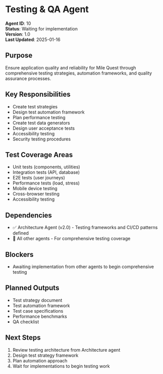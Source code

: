 # Testing & QA Agent

**Agent ID**: 10  
**Status**: Waiting for implementation  
**Version**: 1.0  
**Last Updated**: 2025-01-16  

## Purpose

Ensure application quality and reliability for Mile Quest through comprehensive testing strategies, automation frameworks, and quality assurance processes.

## Key Responsibilities

- Create test strategies
- Design test automation framework
- Plan performance testing
- Create test data generators
- Design user acceptance tests
- Accessibility testing
- Security testing procedures

## Test Coverage Areas

- Unit tests (components, utilities)
- Integration tests (API, database)
- E2E tests (user journeys)
- Performance tests (load, stress)
- Mobile device testing
- Cross-browser testing
- Accessibility testing

## Dependencies

- ✅ Architecture Agent (v2.0) - Testing frameworks and CI/CD patterns defined
- 🔄 All other agents - For comprehensive testing coverage

## Blockers

- Awaiting implementation from other agents to begin comprehensive testing

## Planned Outputs

- Test strategy document
- Test automation framework
- Test case specifications
- Performance benchmarks
- QA checklist

## Next Steps

1. Review testing architecture from Architecture agent
2. Design test strategy framework
3. Plan automation approach
4. Wait for implementations to begin testing work
